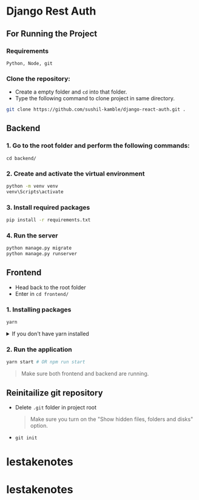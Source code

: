 # Django Rest Auth

## For Running the Project

### Requirements

`Python, Node, git`

### Clone the repository:

- Create a empty folder and `cd` into that folder.
- Type the following command to clone project in same directory.

```bash
git clone https://github.com/sushil-kamble/django-react-auth.git .
```

## Backend

### 1. Go to the root folder and perform the following commands:

`cd backend/`

### 2. Create and activate the virtual environment

```bash
python -m venv venv
venv\Scripts\activate
```

### 3. Install required packages

```bash
pip install -r requirements.txt
```

### 4. Run the server

```bash
python manage.py migrate
python manage.py runserver
```

## Frontend

- Head back to the root folder
- Enter in `cd frontend/`

### 1. Installing packages

```bash
yarn
```

<details><summary>If you don't have yarn installed</summary>
<p>

```bash
npm i
```

> Remove **yarn.lock** as you will already have **package.lock**

</p>
</details>

### 2. Run the application

```bash
yarn start # OR npm run start
```

> Make sure both frontend and backend are running.

## Reinitailize git repository

- Delete `.git` folder in project root
  > Make sure you turn on the "Show hidden files, folders and disks" option.
- `git init`
# lestakenotes
# lestakenotes
